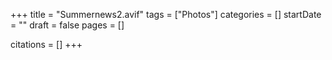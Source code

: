 +++
title = "Summernews2.avif"
tags = ["Photos"]
categories = []
startDate = ""
draft = false
pages = []

citations = []
+++
